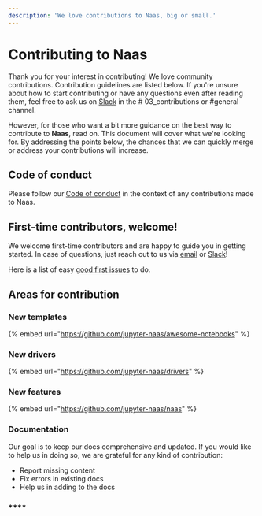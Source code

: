 ```yaml
---
description: 'We love contributions to Naas, big or small.'
---
```


# Contributing to Naas

Thank you for your interest in contributing! We love community contributions. Contribution guidelines are listed below. If you're unsure about how to start contributing or have any questions even after reading them, feel free to ask us on [Slack](https://slack.airbyte.io) in the \# 03\_contributions or \#general channel.

However, for those who want a bit more guidance on the best way to contribute to **Naas**, read on. This document will cover what we're looking for. By addressing the points below, the chances that we can quickly merge or address your contributions will increase.



## Code of conduct

Please follow our [Code of conduct](project-overview/code-of-conduct.md) in the context of any contributions made to Naas.

## First-time contributors, welcome!

We welcome first-time contributors and are happy to guide you in getting started. In case of questions, just reach out to us via [email](mailto:hello@naas.ai) or [Slack](https://slack.airbyte.io)!

Here is a list of easy [good first issues](https://github.com/jupyter-naas/awesome-notebooks/labels/good%20first%20issue) to do.



## Areas for contribution

### **New templates** 

{% embed url="https://github.com/jupyter-naas/awesome-notebooks" %}

### **New drivers**

{% embed url="https://github.com/jupyter-naas/drivers" %}

### **New features**

{% embed url="https://github.com/jupyter-naas/naas" %}

### **Documentation**

Our goal is to keep our docs comprehensive and updated. If you would like to help us in doing so, we are grateful for any kind of contribution:

* Report missing content
* Fix errors in existing docs
* Help us in adding to the docs



###   ****

